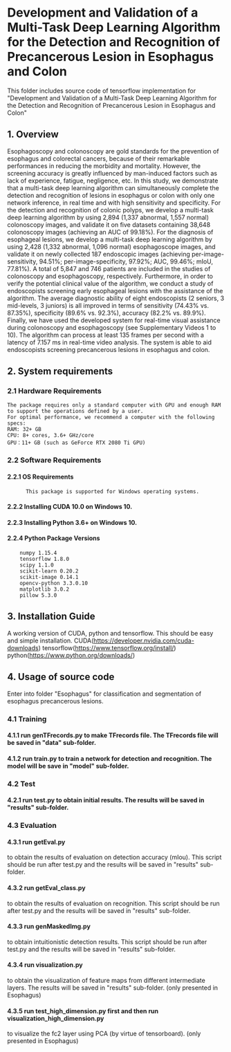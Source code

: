 # Development and Validation of a Multi-Task Deep Learning Algorithm for the Detection and Recognition of Precancerous Lesion in Esophagus and Colon

This folder includes source code of tensorflow implementation for "Development and Validation of a Multi-Task Deep Learning Algorithm for the Detection and Recognition of Precancerous Lesion in Esophagus and Colon"

## 1. Overview
Esophagoscopy and colonoscopy are gold standards for the prevention of esophagus and colorectal cancers, because of their remarkable performances in reducing the morbidity and mortality. However, the screening accuracy is greatly influenced by man-induced factors such as lack of experience, fatigue, negligence, etc. In this study, we demonstrate that a multi-task deep learning algorithm can simultaneously complete the detection and recognition of lesions in esophagus or colon with only one network inference, in real time and with high sensitivity and specificity. For the detection and recognition of colonic polyps, we develop a multi-task deep learning algorithm by using 2,894 (1,337 abnormal, 1,557 normal) colonoscopy images, and validate it on five datasets containing 38,648 colonoscopy images (achieving an AUC of 99.18%). For the diagnosis of esophageal lesions, we develop a multi-task deep learning algorithm by using 2,428 (1,332 abnormal, 1,096 normal) esophagoscope images, and validate it on newly collected 187 endoscopic images (achieving per-image-sensitivity, 94.51%; per-image-specificity, 97.92%; AUC, 99.46%; mIoU, 77.81%). A total of 5,847 and 746 patients are included in the studies of colonoscopy and esophagoscopy, respectively. Furthermore, in order to verify the potential clinical value of the algorithm, we conduct a study of endoscopists screening early esophageal lesions with the assistance of the algorithm. The average diagnostic ability of eight endoscopists (2 seniors, 3 mid-levels, 3 juniors) is all improved in terms of sensitivity (74.43% vs. 87.35%), specificity (89.6% vs. 92.3%), accuracy (82.2% vs. 89.9%). Finally, we have used the developed system for real-time visual assistance during colonoscopy and esophagoscopy (see Supplementary Videos 1 to 10). The algorithm can process at least 135 frames per second with a latency of 7.157 ms in real-time video analysis. The system is able to aid endoscopists screening precancerous lesions in esophagus and colon.

## 2. System requirements
 ###  2.1 Hardware Requirements
    The package requires only a standard computer with GPU and enough RAM to support the operations defined by a user. 
    For optimal performance, we recommend a computer with the following specs:
    RAM: 32+ GB
    CPU: 8+ cores, 3.6+ GHz/core
    GPU：11+ GB (such as GeForce RTX 2080 Ti GPU)
  
  ###  2.2 Software Requirements
 ####   2.2.1 OS Requirements
          This package is supported for Windows operating systems.
 ####   2.2.2 Installing CUDA 10.0 on Windows 10.
 ####   2.2.3 Installing Python 3.6+ on Windows 10.
 ####   2.2.4 Python Package Versions
	    numpy 1.15.4
	    tensorflow 1.8.0
	    scipy 1.1.0
  	    scikit-learn 0.20.2	
	    scikit-image 0.14.1
	    opencv-python 3.3.0.10
	    matplotlib 3.0.2
	    pillow 5.3.0
	 
	 
##  3. Installation Guide
  A working version of CUDA, python and tensorflow. This should be easy and simple installation. 
  CUDA(https://developer.nvidia.com/cuda-downloads)
  tensorflow(https://www.tensorflow.org/install/) 
  python(https://www.python.org/downloads/)
  

##  4. Usage of source code
  Enter into folder "Esophagus" for classification and segmentation of esophagus precancerous lesions.

 ###   4.1 Training
 ####   4.1.1 run genTFrecords.py to make TFrecords file. The TFrecords file will be saved in "data" sub-folder.
 ####   4.1.2 run train.py to train a network for detection and recognition. The model will be save in "model" sub-folder.

###  4.2 Test
####    4.2.1 run test.py to obtain initial results. The results will be saved in "results" sub-folder.

 ###   4.3 Evaluation
####    4.3.1 run getEval.py 
to obtain the results of evaluation on detection accuracy (mIou). This script should be run after test.py and the results will be saved in "results" sub-folder.
####    4.3.2 run getEval_class.py 
to obtain the results of evaluation on recognition. This script should be run after test.py and the results will be saved in "results" sub-folder.
####    4.3.3 run genMaskedImg.py 
to obtain intuitionistic detection results. This script should be run after test.py and the results will be saved in "results" sub-folder.
 ####   4.3.4 run visualization.py 
 to obtain the visualization of feature maps from different intermediate layers. The results will be saved in "results" sub-folder. (only presented in Esophagus)
 ####   4.3.5 run test_high_dimension.py first and then run visualization_high_dimension.py 
 to visualize the fc2 layer using PCA (by virtue of tensorboard). (only presented in Esophagus)
